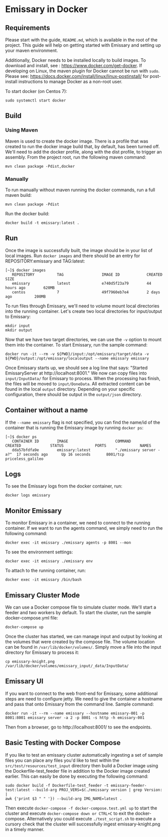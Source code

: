 # Emissary in Docker

## Requirements
Please start with the guide, ```README.md```, which is available in the root of the project. This guide will help on 
getting started with Emissary and setting up your maven environment.

Additionally, Docker needs to be installed locally to build images. To download and install, see : https://www.docker.com/get-docker. If developing on 
Linux, the maven plugin for Docker cannot be run with ```sudo```. Please see: https://docs.docker.com/install/linux/linux-postinstall/ for post-install 
instructions to manage Docker as a non-root user.

To start docker (on Centos 7):
```
sudo systemctl start docker
```

## Build

### Using Maven
Maven is used to create the docker image. There is a profile that was created to run the docker image build that, by default,
has been turned off. We'll need to add the docker profile, along with the dist profile, to trigger an assembly. From the
project root, run the following maven command:
```
mvn clean package -Pdist,docker
```

### Manually
To run manually without maven running the docker commands, run a full maven build:
```
mvn clean package -Pdist
```

Run the docker build:
```
docker build -t emissary:latest .
```

## Run
Once the image is successfully built, the image should be in your list of local images. Run ```docker images``` and there
should be an entry for REPOSITORY:emissary and TAG:latest:
```
[~]$ docker images
   REPOSITORY          TAG                 IMAGE ID            CREATED             SIZE
   emissary            latest              e740d5f23a79        44 hours ago        620MB
   centos              7                   49f7960eb7e4        2 days ago          200MB
```

To run files through Emissary, we'll need to volume mount local directories into the running container. Let's create two local directories for 
input/output to Emissary:
```
mkdir input
mkdir output
```

Now that we have two target directories, we can use the ```-v``` option to mount them into the container. To start Emissary, run the sample command:
```
docker run -it --rm -v ${PWD}/input:/opt/emissary/target/data -v ${PWD}/output:/opt/emissary/localoutput --name emissary emissary
```

Once Emissary starts up, we should see a log line that says: "Started EmissaryServer at http://localhost:8001." We now can copy files into 
```input/InputData/``` for Emissary to process. When the processing has finish, the files will be moved to ```input/DoneData```. All extracted 
content can be found in the local ```output``` directory. Depending on your specific configuration, there should be output in the ```output/json``` 
directory.
## Container without a name
If the ```--name emissary``` flag is not specified, you can find the name/id of the container that is running the
Emissary image by running ```docker ps```:
```
[~]$ docker ps
   CONTAINER ID        IMAGE                     COMMAND                  CREATED             STATUS              PORTS               NAMES
   dda57bfdfa9e        emissary:latest           "./emissary server -a?"  17 seconds ago      Up 16 seconds       8001/tcp            priceless_galileo
```
## Logs
To see the Emissary logs from the docker container, run:
```
docker logs emissary
```
## Monitor Emissary
To monitor Emissary in a container, we need to connect to the running container. If we want to run the agents command,
we simply need to run the following command:
```
docker exec -it emissary ./emissary agents -p 8001 --mon
```
To see the environment settings:
```
docker exec -it emissary ./emissary env
```
To attach to the running container, run:
```
docker exec -it emissary /bin/bash
```
## Emissary Cluster Mode
We can use a Docker compose file to simulate cluster mode. We'll start a feeder and two workers by default. To start the cluster, run the 
sample docker-compose.yml file:
```
docker-compose up
```
Once the cluster has started, we can manage input and output by looking at the volumes that were created by the compose file. The volume
 location can be found in ```/var/lib/docker/volumes/```. Simply move a file into the input directory for Emissary to process it:
```
cp emissary-knight.png /var/lib/docker/volumes/emissary_input/_data/InputData/
```
## Emissary UI
If you want to connect to the web front-end for Emissary, some additional steps are need to configure jetty. We need to
give the container a hostname and pass that onto Emissary from the command line. Sample command:
```
docker run -it --rm --name emissary --hostname emissary-001 -p 8001:8001 emissary server -a 2 -p 8001 -s http -h emissary-001
```
Then from a browser, go to http://localhost:8001/ to see the endpoints.

## Basic Testing with Docker Compose
If you like to test an emissary cluster automatically ingesting a set of sample files you can place any files you'd like to test within the
```src/test/resources/test_input``` directory then build a Docker image using the Dockerfile-test_feeder file in addition to the Docker image
created earlier.  This can easily be done by executing the following command:
```
sudo docker build -f Dockerfile-test_feeder -t emissary-feeder-test:latest --build-arg PROJ_VERS=$(./emissary version | grep Version: | 
awk {'print $3 " " '}) --build-arg IMG_NAME=latest .
```
Then execute ```docker-compose -f docker-compose.test.yml up``` to start the cluster and execute ```docker-compose down or CTRL+C``` to exit the
docker-compose. Alternatively you could execute ```./test_script.sh``` to execute a cursory check that the cluster will successfully ingest 
emissary-knight.png in a timely manner.
 